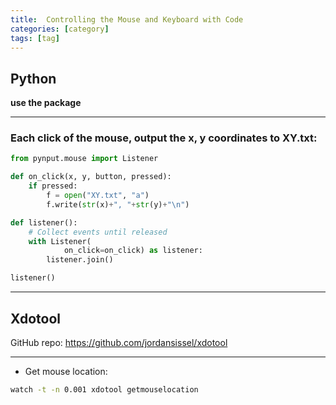 ```yaml
---
title:  Controlling the Mouse and Keyboard with Code
categories: [category]
tags: [tag]
---
```


## Python

**use the package**

---

### Each click of the mouse, output the x, y coordinates to XY.txt:
```python
from pynput.mouse import Listener

def on_click(x, y, button, pressed):
    if pressed:
        f = open("XY.txt", "a")
        f.write(str(x)+", "+str(y)+"\n")

def listener():
    # Collect events until released
    with Listener(
            on_click=on_click) as listener:
        listener.join()

listener()
```

---

## Xdotool

GitHub repo:
<a href="https://github.com/jordansissel/xdotool" target="_blank">https://github.com/jordansissel/xdotool</a>

---

- Get mouse location:
```sh
watch -t -n 0.001 xdotool getmouselocation
```

